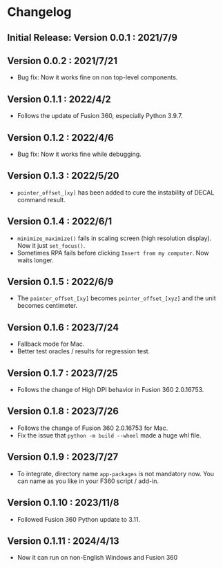 # Changelog

## Initial Release: Version 0.0.1 : 2021/7/9

## Version 0.0.2 : 2021/7/21

- Bug fix: Now it works fine on non top-level components.

## Version 0.1.1 : 2022/4/2

- Follows the update of Fusion 360, especially Python 3.9.7.

## Version 0.1.2 : 2022/4/6

- Bug fix: Now it works fine while debugging.

## Version 0.1.3 : 2022/5/20

- `pointer_offset_[xy]` has been added to cure the instability of DECAL command result.

## Version 0.1.4 : 2022/6/1

- `minimize_maximize()` fails in scaling screen (high resolution display). Now it just `set_focus()`.
- Sometimes RPA fails before clicking `Insert from my computer`. Now waits longer.

## Version 0.1.5 : 2022/6/9

- The `pointer_offset_[xy]` becomes `pointer_offset_[xyz]` and the unit becomes centimeter.

## Version 0.1.6 : 2023/7/24

- Fallback mode for Mac.
- Better test oracles / results for regression test.

## Version 0.1.7 : 2023/7/25

- Follows the change of High DPI behavior in Fusion 360 2.0.16753.

## Version 0.1.8 : 2023/7/26

- Follows the change of Fusion 360 2.0.16753 for Mac.
- Fix the issue that `python -m build --wheel` made a huge whl file.

## Version 0.1.9 : 2023/7/27

- To integrate, directory name `app-packages` is not mandatory now. You can name as you like in your F360 script / add-in.

## Version 0.1.10 : 2023/11/8

- Followed Fusion 360 Python update to 3.11.

## Version 0.1.11 : 2024/4/13

- Now it can run on non-English Windows and Fusion 360
